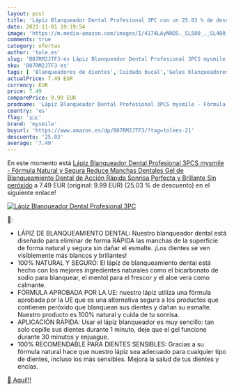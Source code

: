 ```yaml
---
layout: post
title: 'Lápiz Blanqueador Dental Profesional 3PC con un 25.03 % de descuento'
date: 2021-11-01 19:19:54
image: 'https://m.media-amazon.com/images/I/4174LAyNHOS._SL500_._SL400_.jpg'
comments: true
category: ofertas
author: 'tole.es'
slug: 'B07RM2JTF3-es Lápiz Blanqueador Dental Profesional 3PCS mysmile -...'
sku: 'B07RM2JTF3-es'
tags: [ 'Blanqueadores de dientes','Cuidado bucal','Geles blanqueadores de dientes','Salud y cuidado personal','lápiz','mysmile', ]
actualPrice: 7.49 EUR
currency: EUR
price: 7.49
comparePrice: 9.99 EUR
prodname: 'Lápiz Blanqueador Dental Profesional 3PCS mysmile - Fórmula Natural y Segura  Reduce Manchas Dentales  Gel de Blanqueamiento Dental de Acción Rápida Sonrisa Perfecta y Brillante  Sin peróxido'
country: 'es'
flag: '🇪🇸'
brand: 'mysmile'
buyurl: 'https://www.amazon.es/dp/B07RM2JTF3/?tag=tolees-21'
descuento: '25.03'
average: '7.49'
---
```


En este momento está [Lápiz Blanqueador Dental Profesional 3PCS mysmile - Fórmula Natural y Segura  Reduce Manchas Dentales  Gel de Blanqueamiento Dental de Acción Rápida Sonrisa Perfecta y Brillante  Sin peróxido](https://www.amazon.es/dp/B07RM2JTF3/?tag=tolees-21) a 7.49 EUR (original: 9.99 EUR) (25.03 %  de descuento) en el siguiente enlace!

[![Lápiz Blanqueador Dental Profesional 3PC](https://m.media-amazon.com/images/I/4174LAyNHOS._SL500_._SL400_.jpg)](https://www.amazon.es/dp/B07RM2JTF3/?tag=tolees-21)

🔎:

- LÁPIZ DE BLANQUEAMIENTO DENTAL: Nuestro blanqueador dental está diseñado para eliminar de forma RÁPIDA las manchas de la superficie de forma natural y segura sin dañar el esmalte. ¡Los dientes se ven visiblemente más blancos y brillantes!
- 100% NATURAL Y SEGURO: El lápiz de blanqueamiento dental está hecho con los mejores ingredientes naturales como el bicarbonato de sodio para blanquear, el mentol para el frescor y el aloe vera como calmante.
- FÓRMULA APROBADA POR LA UE: nuestro lápiz utiliza una fórmula aprobada por la UE que es una alternativa segura a los productos que contienen peróxido que blanquean sus dientes y dañan su esmalte. Nuestro producto es 100% natural y cuida de tu sonrisa.
- APLICACIÓN RÁPIDA: Usar el lápiz blanqueador es muy sencillo: tan solo cepille sus dientes durante 1 minuto, deje que el gel funcione durante 30 minutos y enjuague.
- 100% RECOMENDABLE PARA DIENTES SENSIBLES: Gracias a su fórmula natural hace que nuestro lápiz sea adecuado para cualquier tipo de dientes, incluso los más sensibles. Mejora la salud de tus dientes y encías.

[🛒 Aquí!!!](https://www.amazon.es/dp/B07RM2JTF3/?tag=tolees-21)
